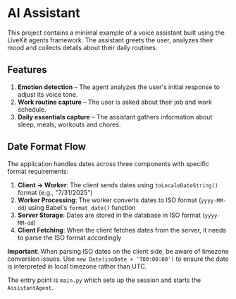 # AI Assistant

This project contains a minimal example of a voice assistant built using the LiveKit agents framework. The assistant greets the user, analyzes their mood and collects details about their daily routines.

## Features

1. **Emotion detection** – The agent analyzes the user's initial response to adjust its voice tone.
2. **Work routine capture** – The user is asked about their job and work schedule.
3. **Daily essentials capture** – The assistant gathers information about sleep, meals, workouts and chores.

## Date Format Flow

The application handles dates across three components with specific format requirements:

1. **Client → Worker**: The client sends dates using `toLocaleDateString()` format (e.g., "7/31/2025")
2. **Worker Processing**: The worker converts dates to ISO format (`yyyy-MM-dd`) using Babel's `format_date()` function
3. **Server Storage**: Dates are stored in the database in ISO format (`yyyy-MM-dd`)
4. **Client Fetching**: When the client fetches dates from the server, it needs to parse the ISO format accordingly

**Important**: When parsing ISO dates on the client side, be aware of timezone conversion issues. Use `new Date(isoDate + 'T00:00:00')` to ensure the date is interpreted in local timezone rather than UTC.

The entry point is `main.py` which sets up the session and starts the `AssistantAgent`.
